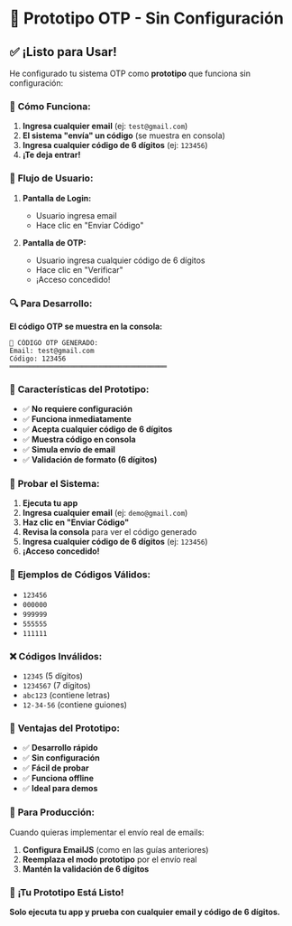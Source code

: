 # 🚀 Prototipo OTP - Sin Configuración

## ✅ ¡Listo para Usar!

He configurado tu sistema OTP como **prototipo** que funciona sin configuración:

### 🎯 **Cómo Funciona:**

1. **Ingresa cualquier email** (ej: `test@gmail.com`)
2. **El sistema "envía" un código** (se muestra en consola)
3. **Ingresa cualquier código de 6 dígitos** (ej: `123456`)
4. **¡Te deja entrar!**

### 📱 **Flujo de Usuario:**

1. **Pantalla de Login:**
   - Usuario ingresa email
   - Hace clic en "Enviar Código"

2. **Pantalla de OTP:**
   - Usuario ingresa cualquier código de 6 dígitos
   - Hace clic en "Verificar"
   - ¡Acceso concedido!

### 🔍 **Para Desarrollo:**

**El código OTP se muestra en la consola:**
```
🔐 CÓDIGO OTP GENERADO:
Email: test@gmail.com
Código: 123456
═══════════════════════════════════════
```

### 🎯 **Características del Prototipo:**

- ✅ **No requiere configuración**
- ✅ **Funciona inmediatamente**
- ✅ **Acepta cualquier código de 6 dígitos**
- ✅ **Muestra código en consola**
- ✅ **Simula envío de email**
- ✅ **Validación de formato (6 dígitos)**

### 🧪 **Probar el Sistema:**

1. **Ejecuta tu app**
2. **Ingresa cualquier email** (ej: `demo@gmail.com`)
3. **Haz clic en "Enviar Código"**
4. **Revisa la consola** para ver el código generado
5. **Ingresa cualquier código de 6 dígitos** (ej: `123456`)
6. **¡Acceso concedido!**

### 📝 **Ejemplos de Códigos Válidos:**

- `123456`
- `000000`
- `999999`
- `555555`
- `111111`

### ❌ **Códigos Inválidos:**

- `12345` (5 dígitos)
- `1234567` (7 dígitos)
- `abc123` (contiene letras)
- `12-34-56` (contiene guiones)

### 🎯 **Ventajas del Prototipo:**

- ✅ **Desarrollo rápido**
- ✅ **Sin configuración**
- ✅ **Fácil de probar**
- ✅ **Funciona offline**
- ✅ **Ideal para demos**

### 🔄 **Para Producción:**

Cuando quieras implementar el envío real de emails:

1. **Configura EmailJS** (como en las guías anteriores)
2. **Reemplaza el modo prototipo** por el envío real
3. **Mantén la validación de 6 dígitos**

### 🎉 **¡Tu Prototipo Está Listo!**

**Solo ejecuta tu app y prueba con cualquier email y código de 6 dígitos.**
